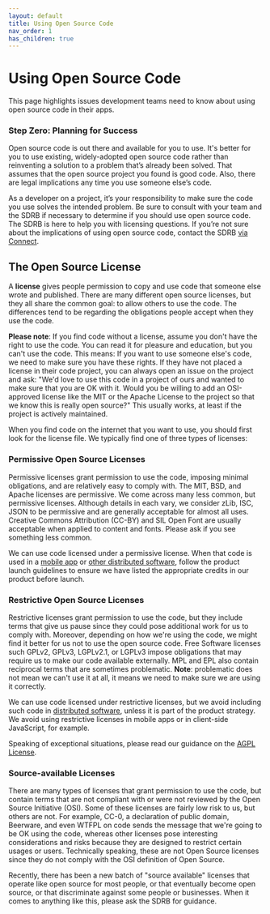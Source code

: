 ```yaml
---
layout: default
title: Using Open Source Code
nav_order: 1
has_children: true
---
```


# Using Open Source Code

This page highlights issues development teams need to know about using open source code in their apps.

### Step Zero: Planning for Success

Open source code is out there and available for you to use. It's better for you to use existing, widely-adopted open source code rather than reinventing a solution to a problem that’s already been solved. That assumes that the open source project you found is good code. Also, there are legal implications any time you use someone else’s code.

As a developer on a project, it’s your responsibility to make sure the code you use solves the intended problem. Be sure to consult with your team and the SDRB if necessary to determine if you should use open source code. The SDRB is here to help you with licensing questions. If you’re not sure about the implications of using open source code, contact the SDRB [via Connect](https://nitro.powerhrg.com/connect#rooms/4082).

## The Open Source License

A **license** gives people permission to copy and use code that someone else wrote and published. There are many different open source licenses, but they all share the common goal: to allow others to use the code. The differences tend to be regarding the obligations people accept when they use the code.

**Please note**: If you find code without a license, assume you don't have the right to use the code. You can read it for pleasure and education, but you can't use the code. This means: If you want to use someone else's code, we need to make sure you have these rights. If they have not placed a license in their code project, you can always open an issue on the project and ask: "We'd love to use this code in a project of ours and wanted to make sure that you are OK with it. Would you be willing to add an OSI-approved license like the MIT or the Apache License to the project so that we know this is really open source?" This usually works, at least if the project is actively maintained.

When you find code on the internet that you want to use, you should first look for the license file. We typically find one of three types of licenses:

### Permissive Open Source Licenses

Permissive licenses grant permission to use the code, imposing minimal obligations, and are relatively easy to comply with. The MIT, BSD, and Apache licenses are permissive. We come across many less common, but permissive licenses. Although details in each vary, we consider zLib, ISC, JSON to be permissive and are generally acceptable for almost all uses. Creative Commons Attribution (CC-BY) and SIL Open Font are usually acceptable when applied to content and fonts. Please ask if you see something less common.

We can use code licensed under a permissive license. When that code is used in a [mobile app](../launching/mobile.md) or [other distributed software](../using/distributed.md), follow the product launch guidelines to ensure we have listed the appropriate credits in our product before launch.

### Restrictive Open Source Licenses

Restrictive licenses grant permission to use the code, but they include terms that give us pause since they could pose additional work for us to comply with. Moreover, depending on how we're using the code, we might find it better for us not to use the open source code. Free Software licenses such GPLv2, GPLv3, LGPLv2.1, or LGPLv3 impose obligations that may require us to make our code available externally. MPL and EPL also contain reciprocal terms that are sometimes problematic. **Note**: problematic does not mean we can't use it at all, it means we need to make sure we are using it correctly.

We can use code licensed under restrictive licenses, but we avoid including such code in [distributed software](../using/distributed.md), unless it is part of the product strategy. We avoid using restrictive licenses in mobile apps or in client-side JavaScript, for example.

Speaking of exceptional situations, please read our guidance on the [AGPL License](../using/agpl.md).

### Source-available Licenses

There are many types of licenses that grant permission to use the code, but contain terms that are not compliant with or were not reviewed by the Open Source Initiative (OSI). Some of these licenses are fairly low risk to us, but others are not. For example, CC-0, a declaration of public domain, Beerware, and even WTFPL on code sends the message that we're going to be OK using the code, whereas other licenses pose interesting considerations and risks because they are designed to restrict certain usages or users. Technically speaking, these are not Open Source licenses since they do not comply with the OSI definition of Open Source.

Recently, there has been a new batch of "source available" licenses that operate like open source for most people, or that eventually become open source, or that discriminate against some people or businesses. When it comes to anything like this, please ask the SDRB for guidance.
